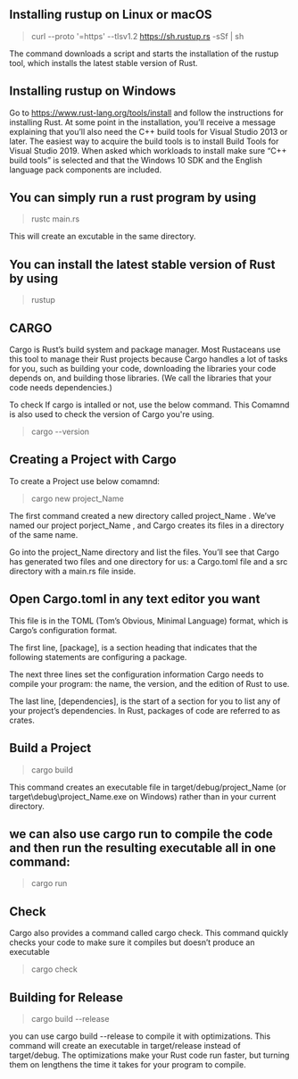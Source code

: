## Installing rustup on Linux or macOS

> curl --proto '=https' --tlsv1.2 <https://sh.rustup.rs> -sSf | sh

The command downloads a script and starts the installation of the rustup tool, which installs the latest stable version of Rust.

## Installing rustup on Windows

Go to <https://www.rust-lang.org/tools/install> and follow the instructions for installing Rust. At some point in the installation, you’ll receive a message explaining that you’ll also need the C++ build tools for Visual Studio 2013 or later. The easiest way to acquire the build tools is to install Build Tools for Visual Studio 2019. When asked which workloads to install make sure “C++ build tools” is selected and that the Windows 10 SDK and the English language pack components are included.

## You can simply run a rust program by using

> rustc main.rs

This will create an excutable in the same directory.

## You can install the latest stable version of Rust by using

> rustup

## CARGO

Cargo is Rust’s build system and package manager. Most Rustaceans use this tool to manage their Rust projects because Cargo handles a lot of tasks for you, such as building your code, downloading the libraries your code depends on, and building those libraries. (We call the libraries that your code needs dependencies.)

To check If cargo is intalled or not, use the below command. This Comamnd is also used to check the version of Cargo you're using.

> cargo --version

## Creating a Project with Cargo

To create a Project use below comamnd:

> cargo new project_Name

The first command created a new directory called project_Name . We’ve named our project porject_Name , and Cargo creates its files in a directory of the same name.

Go into the project_Name directory and list the files. You’ll see that Cargo has generated two files and one directory for us: a Cargo.toml file and a src directory with a main.rs file inside.

## Open Cargo.toml in any text editor you want

This file is in the TOML (Tom’s Obvious, Minimal Language) format, which is Cargo’s configuration format.

The first line, [package], is a section heading that indicates that the following statements are configuring a package. 

The next three lines set the configuration information Cargo needs to compile your program: the name, the version, and the edition of Rust to use. 

The last line, [dependencies], is the start of a section for you to list any of your project’s dependencies. In Rust, packages of code are referred to as crates.

## Build a Project

> cargo build

This command creates an executable file in target/debug/project_Name (or target\debug\project_Name.exe on Windows) rather than in your current directory.

## we can also use cargo run to compile the code and then run the resulting executable all in one command:

> cargo run

## Check

Cargo also provides a command called cargo check. This command quickly checks your code to make sure it compiles but doesn’t produce an executable

> cargo check

## Building for Release

> cargo build --release

you can use cargo build --release to compile it with optimizations. This command will create an executable in target/release instead of target/debug. The optimizations make your Rust code run faster, but turning them on lengthens the time it takes for your program to compile.
